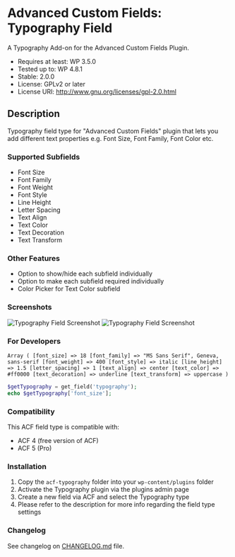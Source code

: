 # Advanced Custom Fields: Typography Field

A Typography Add-on for the Advanced Custom Fields Plugin.

  - Requires at least: WP 3.5.0
  - Tested up to: WP 4.8.1
  - Stable: 2.0.0
  - License: GPLv2 or later
  - License URI: http://www.gnu.org/licenses/gpl-2.0.html

## Description
Typography field type for "Advanced Custom Fields" plugin that lets you add different text properties e.g. Font Size, Font Family, Font Color etc.
### Supported Subfields
* Font Size
* Font Family
* Font Weight
* Font Style
* Line Height
* Letter Spacing
* Text Align
* Text Color
* Text Decoration
* Text Transform

### Other Features
* Option to show/hide each subfield individually
* Option to make each subfield required individually
* Color Picker for Text Color subfield

### Screenshots
![Typography Field Screenshot](https://raw.githubusercontent.com/mujahidi/typography/master/screenshot-1.png "Typography Sample Field Settings")
![Typography Field Screenshot](https://raw.githubusercontent.com/mujahidi/typography/master/screenshot-2.png "Typography Sample Field Content Editing")

### For Developers
`
Array
(
    [font_size] => 18
    [font_family] => "MS Sans Serif", Geneva, sans-serif
    [font_weight] => 400
    [font_style] => italic
    [line_height] => 1.5
    [letter_spacing] => 1
    [text_align] => center
    [text_color] => #ff0000
    [text_decoration] => underline
	[text_transform] => uppercase
)
`
```php
$getTypography = get_field('typography');
echo $getTypography['font_size'];
```
### Compatibility

This ACF field type is compatible with:
* ACF 4 (free version of ACF)
* ACF 5 (Pro)

### Installation

1. Copy the `acf-typography` folder into your `wp-content/plugins` folder
2. Activate the Typography plugin via the plugins admin page
3. Create a new field via ACF and select the Typography type
4. Please refer to the description for more info regarding the field type settings

### Changelog
See changelog on [CHANGELOG.md](CHANGELOG.md) file.